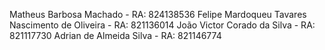 Matheus Barbosa Machado - RA: 824138536
Felipe Mardoqueu Tavares Nascimento de Oliveira - RA: 821136014
João Victor Corado da Silva - RA: 821117730
Adrian de Almeida Silva - RA: 821146774
